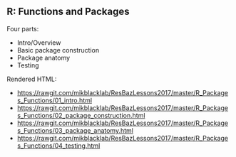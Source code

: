 ## R: Functions and Packages

Four parts:
 - Intro/Overview
 - Basic package construction
 - Package anatomy
 - Testing

Rendered HTML:

 - https://rawgit.com/mikblacklab/ResBazLessons2017/master/R_Packages_Functions/01_intro.html
 - https://rawgit.com/mikblacklab/ResBazLessons2017/master/R_Packages_Functions/02_package_construction.html
 - https://rawgit.com/mikblacklab/ResBazLessons2017/master/R_Packages_Functions/03_package_anatomy.html
 - https://rawgit.com/mikblacklab/ResBazLessons2017/master/R_Packages_Functions/04_testing.html
